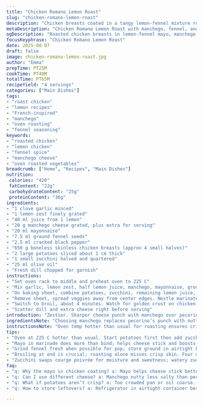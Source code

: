 ```yaml
---
title: "Chicken Romano Lemon Roast"
slug: "chicken-romano-lemon-roast"
description: "Chicken breasts coated in a tangy lemon-fennel mixture roasted alongside sliced potatoes and zucchini. The dish uses manchego cheese instead of pecorino, swapping courge poivrée for zucchini. Mayonnaise for a zesty creaminess. A quick broil to crisp skin, aniseed fragrance mixing with citrus. Achieves a balance between tender chicken and crispy potatoes. Oven times adjusted slightly for perfect doneness. Aromas guide you more than clocks. A simple twist on classic lemon chicken."
metaDescription: "Chicken Romano Lemon Roast with manchego, fennel, and zesty mayo coating. Roast potatoes and zucchini alongside for textured layers of citrus and spice."
ogDescription: "Roasted chicken breasts in lemon-fennel mayo, manchego cheese undertones. Potatoes crisp, zucchini sweet. Broil finishes, smells tell doneness."
focusKeyphrase: "Chicken Romano Lemon Roast"
date: 2025-08-07
draft: false
image: chicken-romano-lemon-roast.jpg
author: "Emma"
prepTime: PT25M
cookTime: PT40M
totalTime: PT65M
recipeYield: "4 servings"
categories: ["Main Dishes"]
tags:
- "roast chicken"
- "lemon recipes"
- "French-inspired"
- "manchego"
- "oven roasting"
- "fennel seasoning"
keywords:
- "roasted chicken"
- "lemon chicken"
- "fennel spice"
- "manchego cheese"
- "oven roasted vegetables"
breadcrumb: ["Home", "Recipes", "Main Dishes"]
nutrition: 
 calories: "420"
 fatContent: "22g"
 carbohydrateContent: "25g"
 proteinContent: "36g"
ingredients:
- "1 clove garlic minced"
- "1 lemon zest finely grated"
- "40 ml juice from 1 lemon"
- "20 g manchego cheese grated, plus extra for serving"
- "20 ml mayonnaise"
- "7.5 ml ground fennel seeds"
- "2.5 ml cracked black pepper"
- "650 g boneless skinless chicken breasts (approx 4 small halves)"
- "2 large potatoes sliced about 1 cm thick"
- "1 small zucchini halved and quartered"
- "25 ml olive oil"
- "Fresh dill chopped for garnish"
instructions:
- "Set oven rack to middle and preheat oven to 225 C"
- "Mix garlic, lemon zest, half lemon juice, manchego, mayonnaise, ground fennel, black pepper, plus salt to taste in large bowl. Toss chicken breasts, coat thoroughly. Let rest while prepping veg"
- "On baking sheet, combine potatoes, zucchini, remaining lemon juice, olive oil. Season with salt, pepper all over. Roast 20 minutes until potatoes start browning and zucchini releases aroma"
- "Remove sheet, spread veggies away from center edges. Nestle marinated chicken centrally, skin side up if using skin on (or smooth side up). Return to oven for another 17 minutes or until chicken firms to touch, juices clear when pierced"
- "Switch to broil, about 4 minutes. Watch for golden crust on chicken, potato edges crisped, zucchini slightly charred at tips"
- "Scatter dill and extra cheese right before serving"
introduction: "Zestier. Sharper cheese punch with manchego over pecorino. Tried courge poivrée before — dry. Zucchini lends moisture, slight sweetness. Cayenne green and firmer texture. Garlic presence here mild but noticeable. Mayonnaise isn’t just fat; it binds and browns chicken beautifully. Broiling seals browned crust; crucial for texture you don’t get roasting alone. Watch juices, not the clock. Oven heat differs, size of breasts varies — practice makes perfect. Potatoes should show rough brown spots, not limp. You’ll smell fennel spice blooming as it cooks. Don’t skip dill finish — brightens. The layering of citrus and fennel is key. Chicken skin optional but I skip it for quicker cook and cleaner mouthfeel."
ingredientsNote: "Choosing manchego replaces pecorino’s punch with nutty but less salty flavor. Parmesan can swap if needed but dial salt accordingly. Ground fennel seeds bring more anise nuance than whole seeds; grinding fresh is ideal but store ground in air-tight container works. Black pepper freshly cracked for texture and pop. Mayonnaise here isn’t just creamy; it helps cheese adhere and browns the chicken in the oven’s intense heat. Zucchini preferred over courge poivrée for tenderness and subtle sweetness. Potatoes thicker than 1 cm risk raw centers; thinner means mush. Olive oil must be good quality; cheap oils burn and smell off. Lemon zest and juice fresh and unwaxed for bright citrus aroma. Dill fresh — dried too woody and weak. Garlic minced fine so it melds; no chunks."
instructionsNote: "Oven temp hotter than usual for roasting ensures crisp edges but watch veggies. Potatoes first get a head start to develop fond. Resting chicken in marinade while veggies roast allows flavors to penetrate without over-salting. Position chicken in center for even heat contact. Broiling at end creates contrast between soft inside and crisp outside, prevents drying. Peel thickness affects cooking time; poke thickest part to test doneness — juices should run clear. Don’t disturb chicken during cook; let crust form uninterrupted. If broil seems too fierce, move rack lower or reduce time by a minute. Using aluminium foil on tray helps cleanup but choose heavy duty — avoid tearing. Stir veggies halfway if necessary but better to leave undisturbed. Aromas signaling readiness include fennel, lemon freshness, roasting potato sweetness."
tips:
- "Oven at 225 C hotter than usual. Start potatoes first then add zucchini and chicken. Potatoes need head start for browning. Watch sizzling sounds; potatoes will crisp edges before color change visible. Don’t crowd pan, steam kills crispness."
- "Mayo in marinade does more than bind; helps cheese stick and boosts browning. If no mayo, Greek yogurt or Dijon mustard works but affects browning. Coat chicken evenly, let rest so flavors soak. Leaving some dry spots changes crust texture, avoid that."
- "Grind fennel fresh when possible for pop; store ground in airtight but loses aroma fast. Black pepper freshly cracked brings tactile pop, not just heat. Use more/less based on preference but texture vital. Salt late, avoid over-salting chicken or veg separately."
- "Broiling at end is crucial; roasting alone misses crisp skin. Four minutes usual but rack height matters; move down if broil too fierce. Watch closely, golden crust forms fast. If unsure, peel thickest part of chicken, juices clear mean done. No juice change, wait more."
- "Zucchini swaps courge poivrée for moisture and sweetness; watery zucchini drains slightly or salt it first to avoid soggy sheet. Slice potatoes about 1 cm thick; thicker risks raw centers, thinner mushy. Fresh lemon zest best, dried lacks punch. Dill fresh bright finish, no substitutes."
faq:
- "q: Why the mayo in chicken coating? a: Mayo helps cheese stick better; also browns chicken skin in oven heat. You can swap for yogurt or Dijon mustard but browning lighter. Adds tang too."
- "q: Can I use different cheese? a: Manchego nutty less salty than pecorino. Parmesan possible but adjust salt more. Avoid super soft cheeses here, affects coating texture and roast outcome."
- "q: What if potatoes aren’t crisp? a: Too crowded pan or oil coarse. Cut evenly about 1 cm thick. Start roasting potatoes alone to dry surface before adding chicken and zucchini. Don’t stir too often."
- "q: How to store leftovers? a: Refrigerator in airtight container best. Reheat uncovered in oven for texture. Avoid microwave or soggy skin. Can freeze but expect texture loss on veg, chicken stays better frozen whole."

---
```

